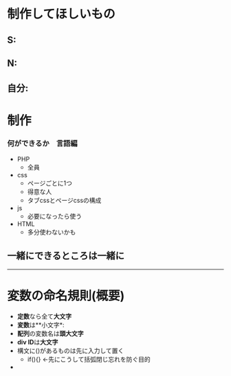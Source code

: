 <!-- UMLの定義は使いたいstate（くくり）の中で定義すること
でないと外に飛び出る

stateの作成
名前:状態　(コロンを詰める)

stateの使用
名前(スペース):状態(名前側に必ずスペースを入れること)

できるだけ全員ができるツールを使う -->

# 制作してほしいもの
## S:


## N:


## 自分:


# 制作
### 何ができるか　言語編
- PHP
    - 全員 
- css
    - ページごとに1つ
    - 得意な人
    - タブcssとページcssの構成
- js
    - 必要になったら使う
- HTML
    - 多分使わないかも

一緒にできるところは一緒に
----
----
# 変数の命名規則(概要)
- **定数**なら全て**大文字**
- **変数**は**小文字*:
- **配列**の変数名は**頭大文字**
- **div ID**は**大文字**
- 構文に()があるものは先に入力して置く
  - if(){} ←先にこうして括弧閉じ忘れを防ぐ目的
- 